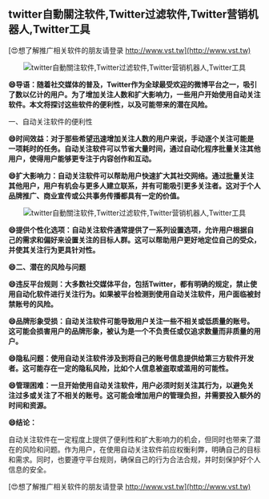 ## **twitter自動關注软件,Twitter过滤软件,Twitter营销机器人,Twitter工具**

[😍想了解推广相关软件的朋友请登录 http://www.vst.tw](http://www.vst.tw)

 <center><img src="https://vst.tw/MP4/tuiguang/png/2.png" alt="twitter自動關注软件,Twitter过滤软件,Twitter营销机器人,Twitter工具"></center>

**😄导语：随着社交媒体的普及，Twitter作为全球最受欢迎的微博平台之一，吸引了数以亿计的用户。为了增加关注人数和扩大影响力，一些用户开始使用自动关注软件。本文将探讨这些软件的便利性，以及可能带来的潜在风险。**

一、自动关注软件的便利性

**😄时间效益：对于那些希望迅速增加关注人数的用户来说，手动逐个关注可能是一项耗时的任务。自动关注软件可以节省大量时间，通过自动化程序批量关注其他用户，使得用户能够更专注于内容创作和互动。**

**😄扩大影响力：自动关注软件可以帮助用户快速扩大其社交网络。通过批量关注其他用户，用户有机会与更多人建立联系，并有可能吸引更多关注者。这对于个人品牌推广、商业宣传或公共事务传播都具有一定的价值。**

 <center><img src="https://vst.tw/MP4/tuiguang/png/7.png" alt="twitter自動關注软件,Twitter过滤软件,Twitter营销机器人,Twitter工具"></center>

**😄提供个性化选项：自动关注软件通常提供了一系列设置选项，允许用户根据自己的需求和偏好来设置关注的目标人群。这可以帮助用户更好地定位自己的受众，并使其关注行为更具针对性。**

**😄二、潜在的风险与问题**

**😄违反平台规则：大多数社交媒体平台，包括Twitter，都有明确的规定，禁止使用自动化软件进行关注行为。如果被平台检测到使用自动关注软件，用户面临被封禁账号的风险。**

**😄品牌形象受损：自动关注软件可能导致用户关注一些不相关或低质量的账号。这可能会损害用户的品牌形象，被认为是一个不负责任或仅追求数量而非质量的用户。**

**😄隐私问题：使用自动关注软件涉及到将自己的账号信息提供给第三方软件开发者。这可能存在一定的隐私风险，比如个人信息被盗取或滥用的可能性。**

**😄管理困难：一旦开始使用自动关注软件，用户必须时刻关注其行为，以避免关注过多或关注了不相关的账号。这可能会增加用户的管理负担，并需要投入额外的时间和资源。**

**😄结论：**

自动关注软件在一定程度上提供了便利性和扩大影响力的机会，但同时也带来了潜在的风险和问题。作为用户，在使用自动关注软件前应权衡利弊，明确自己的目标和需求。同时，也要遵守平台规则，确保自己的行为合法合规，并时刻保护好个人信息的安全。

[😍想了解推广相关软件的朋友请登录 http://www.vst.tw](http://www.vst.tw)



